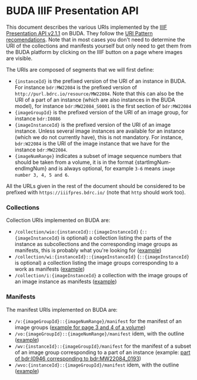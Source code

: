 # BUDA IIIF Presentation API

This document describes the various URIs implemented by the [IIIF Presentation API v2.1.1](https://iiif.io/api/presentation/2.1/) on BUDA. They follow the [URI Pattern recomendations](https://iiif.io/api/presentation/2.1/#a-summary-of-recommended-uri-patterns). Note that in most cases you don't need to determine the URI of the collections and manifests yourself but only need to get them from the BUDA platform by clicking on the IIIF button on a page where images are visible.

The URIs are composed of segments that we will first define:
- `{instanceId}` is the prefixed version of the URI of an instance in BUDA. For instance `bdr:MW22084` is the prefixed version of `http://purl.bdrc.io/resource/MW22084`. Note that this can also be the URI of a part of an instance (which are also instances in the BUDA model), for instance `bdr:MW22084_S0001` is the first section of `bdr:MW22084`
- `{imageGroupId}` is the prefixed version of the URI of an image group, for instance `bdr:I0886`
- `{imageInstanceId}` is the prefixed version of the URI of an image instance. Unless several image instances are available for an instance (which we do not currently have), this is not mandatory. For instance, `bdr:W22084` is the URI of the image instance that we have for the instance `bdr:MW22084`.
- `{imageNumRange}` indicates a subset of image sequence numbers that should be taken from a volume, it is in the format {startImgNum-endImgNum} and is always optional, for example `3-6` means `image number 3, 4, 5 and 6`.

All the URLs given in the rest of the document should be considered to be prefixed with `https://iiifpres.bdrc.io/` (note that `http` should work too).

### Collections

Collection URIs implemented on BUDA are:

- `/collection/wio:{instanceId}::{imageInstanceId}` (`::{imageInstanceId}` is optional) a collection listing the parts of the instance as subcollections and the corresponding image groups as manifests, this is probably what you're looking for ([example](http://iiifpres.bdrc.io/collection/wio:bdr:MW22084))
- `/collection/wi:{instanceId}::{imageInstanceId}` (`::{imageInstanceId}` is optional) a collection listing the image groups corresponding to a work as manifests ([example](http://iiifpres.bdrc.io/collection/wi:bdr:MW22084))
- `/collection/i:{imageInstanceId}` a collection with the image groups of an image instance as manifests ([example](http://iiifpres.bdrc.io/collection/i:bdr:W22084))

### Manifests

The manifest URIs implemented on BUDA are:

- `/v:{imageGroupId}::{imageNumRange}/manifest` for the manifest of an image groups ([example for page 3 and 4 of a volume](http://iiifpres.bdrc.io/v:bdr:I0886::3-4/manifest))
- `/vo:{imageGroupId}::{imageNumRange}/manifest` idem, with the outline ([example](http://iiifpres.bdrc.io/vo:bdr:I0891/manifest))
- `/wv:{instanceId}::{imageGroupId}/manifest` for the manifest of a subset of an image group corresponding to a part of an instance (example: [part of bdr:I0946 corresponding to bdr:MW22084_0193](http://iiifpres.bdrc.io/wv:bdr:MW22084_0193::bdr:I0946/manifest))
- `/wvo:{instanceId}::{imageGroupId}/manifest` idem, with the outline ([example](http://iiifpres.bdrc.io/wvo:bdr:W22084_0193::bdr:I0946/manifest))
